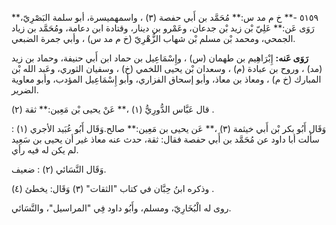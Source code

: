 ٥١٥٩ -** خ م مد س:** مُحَمَّد بن أَبي حفصة (٣) ، واسمهميسرة، أبو سلمة البَصْرِيّ،** رَوَى عَن:** عَلِيّ بْن زيد بْن جدعان، وعَمْرو بن دينار، وقتادة ابن دعامة، ومُحَمَّد بن زياد الجمحي، ومحمد بْن مسلم بْن شهاب الزُّهْرِيّ (خ م مد س) ، وأبي جمرة الضبعي.

**رَوَى عَنه:** إِبْرَاهِيم بن طهمان (س) ، وإِسْمَاعِيل بن حماد ابن أَبي حنيفة، وحماد بن زيد (مد) ، وروح بن عبادة (م) ، وسعدان بْن يحيى اللخمي (خ) ، وسفيان الثوري، وعَبد الله بْن المبارك (خ م) ، ومعاذ بن معاذ، وأبو إسحاق الفزاري، وأبو إِسْمَاعِيل المؤدب، وأبو معاوية الضرير.

قال عَبَّاس الدُّورِيُّ (١) ،** عَنْ يحيى بْن مَعِين:** ثقة (٢) .

وَقَال أَبُو بكر بْن أَبي خيثمة (٣) ،** عَن يحيى بن مَعِين:** صالح.وَقَال أَبُو عُبَيد الأجري (١) : سألت أبا داود عن مُحَمَّد بن أَبي حفصة فقال: ثقة، حدث عنه معاذ غير أن يحيى بن سَعِيد لم يكن له فيه رأي.

وَقَال النَّسَائي (٢) : ضعيف.

وذكره ابنُ حِبَّان في كتاب "الثقات" (٣) وَقَال: يخطئ (٤) .

روى له الْبُخَارِيّ، ومسلم، وأَبُو داود فِي "المراسيل"، والنَّسَائي.